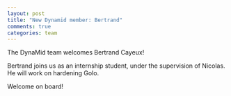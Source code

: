 ```yaml
---
layout: post
title: "New Dynamid member: Bertrand"
comments: true
categories: team 
---
```


The DynaMid team welcomes Bertrand Cayeux!

Bertrand joins us as an internship student, under the supervision of Nicolas. He will work on hardening Golo.


Welcome on board!

